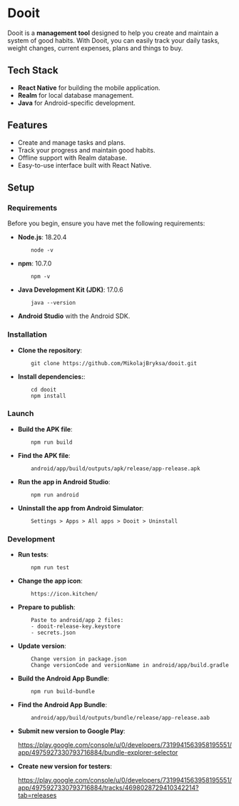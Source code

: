 # Dooit

Dooit is a **management tool** designed to help you create and maintain a system of good habits. With Dooit, you can easily track your daily tasks, weight changes, current expenses, plans and things to buy.

## Tech Stack

- **React Native** for building the mobile application.
- **Realm** for local database management.
- **Java** for Android-specific development.

## Features

- Create and manage tasks and plans.
- Track your progress and maintain good habits.
- Offline support with Realm database.
- Easy-to-use interface built with React Native.

## Setup

### Requirements

Before you begin, ensure you have met the following requirements:

- **Node.js**: 18.20.4

  ```
      node -v
  ```

- **npm**: 10.7.0

  ```
      npm -v
  ```

- **Java Development Kit (JDK)**: 17.0.6

  ```
      java --version
  ```

- **Android Studio** with the Android SDK.

### Installation

- **Clone the repository**:

  ```
      git clone https://github.com/MikolajBryksa/dooit.git
  ```

- **Install dependencies:**:

  ```
      cd dooit
      npm install
  ```

### Launch

- **Build the APK file**:

  ```
      npm run build
  ```

- **Find the APK file**:

  ```
      android/app/build/outputs/apk/release/app-release.apk
  ```

- **Run the app in Android Studio**:

  ```
      npm run android
  ```

- **Uninstall the app from Android Simulator**:

  ```
      Settings > Apps > All apps > Dooit > Uninstall
  ```

### Development

- **Run tests**:

  ```
      npm run test
  ```

- **Change the app icon**:

  ```
      https://icon.kitchen/
  ```

- **Prepare to publish**:

  ```
      Paste to android/app 2 files:
      - dooit-release-key.keystore
      - secrets.json
  ```

- **Update version**:

  ```
      Change version in package.json
      Change versionCode and versionName in android/app/build.gradle
  ```

- **Build the Android App Bundle**:

  ```
      npm run build-bundle
  ```

- **Find the Android App Bundle**:

  ```
      android/app/build/outputs/bundle/release/app-release.aab
  ```

- **Submit new version to Google Play**:

  https://play.google.com/console/u/0/developers/7319941563958195551/app/4975927330793716884/bundle-explorer-selector

- **Create new version for testers**:

  https://play.google.com/console/u/0/developers/7319941563958195551/app/4975927330793716884/tracks/4698028729410342214?tab=releases
